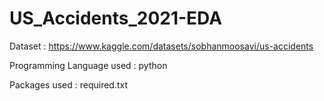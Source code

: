 # US_Accidents_2021-EDA
Dataset : https://www.kaggle.com/datasets/sobhanmoosavi/us-accidents

Programming Language used : python

Packages used : required.txt
